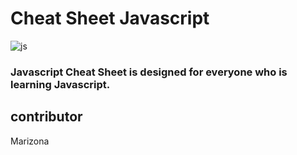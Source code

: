 # Cheat Sheet Javascript

![js](https://user-images.githubusercontent.com/71257149/145783097-92c5fc2c-fac5-407e-9df3-718694604b66.jpg)

### Javascript Cheat Sheet is designed for everyone who is learning Javascript. 

## contributor

Marizona
